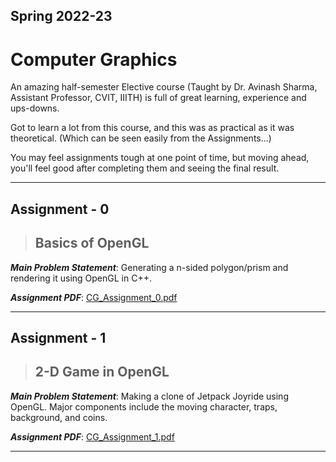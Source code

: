 ## Spring 2022-23
# **Computer Graphics**

An amazing half-semester Elective course (Taught by Dr. Avinash Sharma, Assistant Professor, CVIT, IIITH) is full of great learning, experience and ups-downs.

Got to learn a lot from this course, and this was as practical as it was theoretical. (Which can be seen easily from the Assignments...)

You may feel assignments tough at one point of time, but moving ahead, you'll feel good after completing them and seeing the final result.

---

## Assignment - 0
> ## Basics of OpenGL

***Main Problem Statement***: Generating a n-sided polygon/prism and rendering it using OpenGL in C++.

***Assignment PDF***: [CG_Assignment_0.pdf](./A0/CG_Assignment_0.pdf)

---

## Assignment - 1
> ## 2-D Game in OpenGL

***Main Problem Statement***: Making a clone of Jetpack Joyride using OpenGL. Major components include the moving character, traps, background, and coins.

***Assignment PDF***: [CG_Assignment_1.pdf](./A1/CG_Assignment_1.pdf)

----
